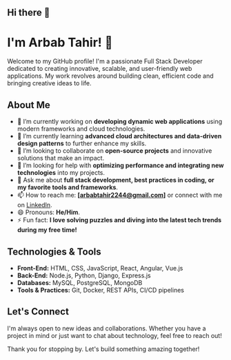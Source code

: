 ## Hi there 👋

# I'm Arbab Tahir! 👋

Welcome to my GitHub profile! I'm a passionate Full Stack Developer dedicated to creating innovative, scalable, and user-friendly web applications. My work revolves around building clean, efficient code and bringing creative ideas to life.

## About Me

- 🔭 I’m currently working on **developing dynamic web applications** using modern frameworks and cloud technologies.
- 🌱 I’m currently learning **advanced cloud architectures and data-driven design patterns** to further enhance my skills.
- 👯 I’m looking to collaborate on **open-source projects** and innovative solutions that make an impact.
- 🤔 I’m looking for help with **optimizing performance and integrating new technologies** into my projects.
- 💬 Ask me about **full stack development, best practices in coding, or my favorite tools and frameworks**.
- 📫 How to reach me: **[arbabtahir2244@gmail.com]** or connect with me on [LinkedIn](https://www.linkedin.com/in/marbabtahir).
- 😄 Pronouns: **He/Him**.
- ⚡ Fun fact: **I love solving puzzles and diving into the latest tech trends during my free time!**

## Technologies & Tools

- **Front-End:** HTML, CSS, JavaScript, React, Angular, Vue.js
- **Back-End:** Node.js, Python, Django, Express.js
- **Databases:** MySQL, PostgreSQL, MongoDB
- **Tools & Practices:** Git, Docker, REST APIs, CI/CD pipelines
<!--
## Projects

Here are a few projects that showcase my work:
- **Project One:** A dynamic web application built with React and Node.js that streamlines [describe functionality].
- **Project Two:** An innovative platform leveraging Python and Django to [brief project description].
- **Project Three:** A full stack project featuring a robust backend with MongoDB and an intuitive front-end using Vue.js.

Feel free to explore more of my work in my [GitHub repositories](https://github.com/yourusername).
-->

## Let's Connect

I'm always open to new ideas and collaborations. Whether you have a project in mind or just want to chat about technology, feel free to reach out!

Thank you for stopping by. Let's build something amazing together!

